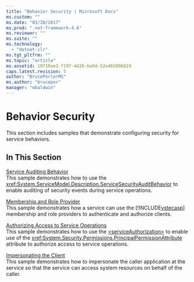 ```yaml
---
title: "Behavior Security | Microsoft Docs"
ms.custom: ""
ms.date: "03/30/2017"
ms.prod: ".net-framework-4.6"
ms.reviewer: ""
ms.suite: ""
ms.technology: 
  - "dotnet-clr"
ms.tgt_pltfrm: ""
ms.topic: "article"
ms.assetid: 19710ae3-f197-4d28-ba9d-52e465006819
caps.latest.revision: 5
author: "BrucePerlerMS"
ms.author: "bruceper"
manager: "mbaldwin"
---
```

# Behavior Security
This section includes samples that demonstrate configuring security for service behaviors.  
  
## In This Section  
 [Service Auditing Behavior](../../../../docs/framework/wcf/samples/service-auditing-behavior.md)  
 This sample demonstrates how to use the <xref:System.ServiceModel.Description.ServiceSecurityAuditBehavior> to enable auditing of security events during service operations.  
  
 [Membership and Role Provider](../../../../docs/framework/wcf/samples/membership-and-role-provider.md)  
 This sample demonstrates how a service can use the [!INCLUDE[vstecasp](../../../../includes/vstecasp-md.md)] membership and role providers to authenticate and authorize clients.  
  
 [Authorizing Access to Service Operations](../../../../docs/framework/wcf/samples/authorizing-access-to-service-operations.md)  
 This sample demonstrates how to use the [\<serviceAuthorization>](../../../../docs/framework/configuring-apps/file-schema/wcf/serviceauthorization-element.md) to enable use of the <xref:System.Security.Permissions.PrincipalPermissionAttribute> attribute to authorize access to service operations.  
  
 [Impersonating the Client](../../../../docs/framework/wcf/samples/impersonating-the-client.md)  
 This sample demonstrates how to impersonate the caller application at the service so that the service can access system resources on behalf of the caller.